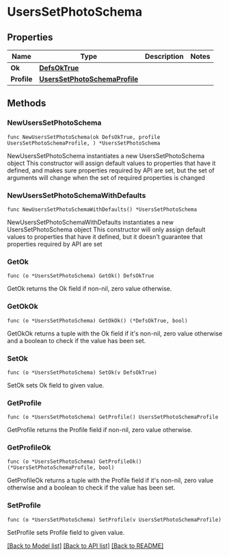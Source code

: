 # UsersSetPhotoSchema

## Properties

Name | Type | Description | Notes
------------ | ------------- | ------------- | -------------
**Ok** | [**DefsOkTrue**](DefsOkTrue.md) |  | 
**Profile** | [**UsersSetPhotoSchemaProfile**](UsersSetPhotoSchemaProfile.md) |  | 

## Methods

### NewUsersSetPhotoSchema

`func NewUsersSetPhotoSchema(ok DefsOkTrue, profile UsersSetPhotoSchemaProfile, ) *UsersSetPhotoSchema`

NewUsersSetPhotoSchema instantiates a new UsersSetPhotoSchema object
This constructor will assign default values to properties that have it defined,
and makes sure properties required by API are set, but the set of arguments
will change when the set of required properties is changed

### NewUsersSetPhotoSchemaWithDefaults

`func NewUsersSetPhotoSchemaWithDefaults() *UsersSetPhotoSchema`

NewUsersSetPhotoSchemaWithDefaults instantiates a new UsersSetPhotoSchema object
This constructor will only assign default values to properties that have it defined,
but it doesn't guarantee that properties required by API are set

### GetOk

`func (o *UsersSetPhotoSchema) GetOk() DefsOkTrue`

GetOk returns the Ok field if non-nil, zero value otherwise.

### GetOkOk

`func (o *UsersSetPhotoSchema) GetOkOk() (*DefsOkTrue, bool)`

GetOkOk returns a tuple with the Ok field if it's non-nil, zero value otherwise
and a boolean to check if the value has been set.

### SetOk

`func (o *UsersSetPhotoSchema) SetOk(v DefsOkTrue)`

SetOk sets Ok field to given value.


### GetProfile

`func (o *UsersSetPhotoSchema) GetProfile() UsersSetPhotoSchemaProfile`

GetProfile returns the Profile field if non-nil, zero value otherwise.

### GetProfileOk

`func (o *UsersSetPhotoSchema) GetProfileOk() (*UsersSetPhotoSchemaProfile, bool)`

GetProfileOk returns a tuple with the Profile field if it's non-nil, zero value otherwise
and a boolean to check if the value has been set.

### SetProfile

`func (o *UsersSetPhotoSchema) SetProfile(v UsersSetPhotoSchemaProfile)`

SetProfile sets Profile field to given value.



[[Back to Model list]](../README.md#documentation-for-models) [[Back to API list]](../README.md#documentation-for-api-endpoints) [[Back to README]](../README.md)


